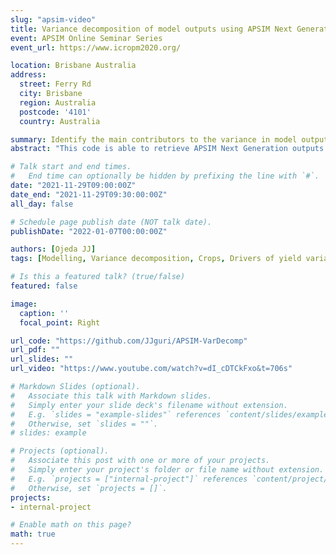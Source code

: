 ```yaml
---
slug: "apsim-video"
title: Variance decomposition of model outputs using APSIM Next Generation (video)
event: APSIM Online Seminar Series
event_url: https://www.icropm2020.org/

location: Brisbane Australia
address:
  street: Ferry Rd
  city: Brisbane
  region: Australia
  postcode: '4101'
  country: Australia

summary: Identify the main contributors to the variance in model outputs
abstract: "This code is able to retrieve APSIM Next Generation outputs and carried out a variance decomposition analysis to identify the main contributors to the variance in selected model outputs. Functionality: Calculate the main (ME) and total effect (TE) of a series of factors on the variability of a selected variable (in this example crop biomass). ME explains the share of the components to model output variability without interactions, i.e. if ME=1, the assessed factors explain the entire proportion of model output variability, but if M<1, residuals exist which means additional factors are required to explain this variability. TE represents the interaction of a given factor with other factors, i.e. high TE values for a given factor denote high interactions of that factor with other factors, therefore, TE does not include residuals."

# Talk start and end times.
#   End time can optionally be hidden by prefixing the line with `#`.
date: "2021-11-29T09:00:00Z"
date_end: "2021-11-29T09:30:00:00Z"
all_day: false

# Schedule page publish date (NOT talk date).
publishDate: "2022-01-07T00:00:00Z"

authors: [Ojeda JJ]
tags: [Modelling, Variance decomposition, Crops, Drivers of yield variability]

# Is this a featured talk? (true/false)
featured: false

image:
  caption: ''
  focal_point: Right

url_code: "https://github.com/JJguri/APSIM-VarDecomp"
url_pdf: ""
url_slides: ""
url_video: "https://www.youtube.com/watch?v=dI_cDTCkFxo&t=706s"

# Markdown Slides (optional).
#   Associate this talk with Markdown slides.
#   Simply enter your slide deck's filename without extension.
#   E.g. `slides = "example-slides"` references `content/slides/example-slides.md`.
#   Otherwise, set `slides = ""`.
# slides: example

# Projects (optional).
#   Associate this post with one or more of your projects.
#   Simply enter your project's folder or file name without extension.
#   E.g. `projects = ["internal-project"]` references `content/project/deep-learning/index.md`.
#   Otherwise, set `projects = []`.
projects:
- internal-project

# Enable math on this page?
math: true
---
```

